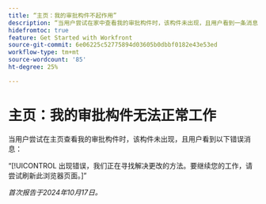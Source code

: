 ```yaml
---
title: “主页：我的审批构件不起作用”
description: “当用户尝试在家中查看我的审批构件时，该构件未出现，且用户看到一条消息。”
hidefromtoc: true
feature: Get Started with Workfront
source-git-commit: 6e06225c52775894d03605b0dbbf0182e43e53ed
workflow-type: tm+mt
source-wordcount: '85'
ht-degree: 25%

---
```



# 主页：我的审批构件无法正常工作

当用户尝试在主页查看我的审批构件时，该构件未出现，且用户看到以下错误消息：

“[!UICONTROL 出现错误，我们正在寻找解决更改的方法。要继续您的工作，请尝试刷新此浏览器页面。]”

_首次报告于2024年10月17日。_
